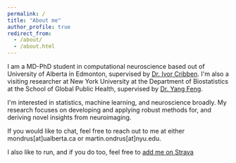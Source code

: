 ```yaml
---
permalink: /
title: "About me"
author_profile: true
redirect_from: 
  - /about/
  - /about.html
---
```


I am a MD-PhD student in computational neuroscience based out of University of Alberta in Edmonton, supervised by [Dr. Ivor Cribben](https://apps.ualberta.ca/directory/person/cribben). I'm also a visiting researcher at New York University at the Department of Biostatistics at the School of Global Public Health, supervised by [Dr. Yang Feng](https://yangfeng.hosting.nyu.edu/).

I'm interested in statistics, machine learning, and neuroscience broadly. My research focuses on developing and applying robust methods for, and deriving novel insights from neuroimaging.

If you would like to chat, feel free to reach out to me at either mondrus[at]ualberta.ca or martin.ondrus[at]nyu.edu.

I also like to run, and if you do too, feel free to [add me on Strava](https://strava.app.link/PXLcaH2kILb)